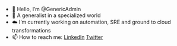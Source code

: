 - 👋 Hello, I’m @GenericAdmin
- 🔩 A generalist in a specialized world
- ☁️ I’m currently working on automation, SRE and ground to cloud transformations
- 📫 How to reach me: <a href="www.linkedin.com/in/samuelsanderson">LinkedIn</a> <a href="twitter.com/genericadm1n">Twitter</a> 


<!---
GenericAdmin/GenericAdmin is a ✨ special ✨ repository because its `README.md` (this file) appears on your GitHub profile.
You can click the Preview link to take a look at your changes.
--->
